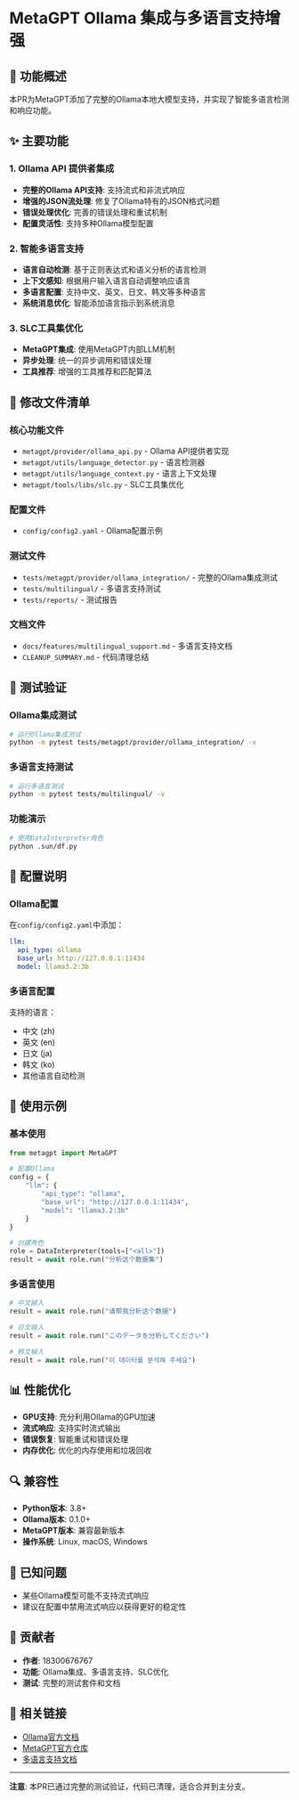 # MetaGPT Ollama 集成与多语言支持增强

## 🎯 功能概述

本PR为MetaGPT添加了完整的Ollama本地大模型支持，并实现了智能多语言检测和响应功能。

## ✨ 主要功能

### 1. Ollama API 提供者集成
- **完整的Ollama API支持**: 支持流式和非流式响应
- **增强的JSON流处理**: 修复了Ollama特有的JSON格式问题
- **错误处理优化**: 完善的错误处理和重试机制
- **配置灵活性**: 支持多种Ollama模型配置

### 2. 智能多语言支持
- **语言自动检测**: 基于正则表达式和语义分析的语言检测
- **上下文感知**: 根据用户输入语言自动调整响应语言
- **多语言配置**: 支持中文、英文、日文、韩文等多种语言
- **系统消息优化**: 智能添加语言指示到系统消息

### 3. SLC工具集优化
- **MetaGPT集成**: 使用MetaGPT内部LLM机制
- **异步处理**: 统一的异步调用和错误处理
- **工具推荐**: 增强的工具推荐和匹配算法

## 📁 修改文件清单

### 核心功能文件
- `metagpt/provider/ollama_api.py` - Ollama API提供者实现
- `metagpt/utils/language_detector.py` - 语言检测器
- `metagpt/utils/language_context.py` - 语言上下文处理
- `metagpt/tools/libs/slc.py` - SLC工具集优化

### 配置文件
- `config/config2.yaml` - Ollama配置示例

### 测试文件
- `tests/metagpt/provider/ollama_integration/` - 完整的Ollama集成测试
- `tests/multilingual/` - 多语言支持测试
- `tests/reports/` - 测试报告

### 文档文件
- `docs/features/multilingual_support.md` - 多语言支持文档
- `CLEANUP_SUMMARY.md` - 代码清理总结

## 🧪 测试验证

### Ollama集成测试
```bash
# 运行Ollama集成测试
python -m pytest tests/metagpt/provider/ollama_integration/ -v
```

### 多语言支持测试
```bash
# 运行多语言测试
python -m pytest tests/multilingual/ -v
```

### 功能演示
```bash
# 使用DataInterpreter角色
python .sun/df.py
```

## 🔧 配置说明

### Ollama配置
在`config/config2.yaml`中添加：
```yaml
llm:
  api_type: ollama
  base_url: http://127.0.0.1:11434
  model: llama3.2:3b
```

### 多语言配置
支持的语言：
- 中文 (zh)
- 英文 (en)
- 日文 (ja)
- 韩文 (ko)
- 其他语言自动检测

## 🚀 使用示例

### 基本使用
```python
from metagpt import MetaGPT

# 配置Ollama
config = {
    "llm": {
        "api_type": "ollama",
        "base_url": "http://127.0.0.1:11434",
        "model": "llama3.2:3b"
    }
}

# 创建角色
role = DataInterpreter(tools=["<all>"])
result = await role.run("分析这个数据集")
```

### 多语言使用
```python
# 中文输入
result = await role.run("请帮我分析这个数据")

# 日文输入
result = await role.run("このデータを分析してください")

# 韩文输入
result = await role.run("이 데이터를 분석해 주세요")
```

## 📊 性能优化

- **GPU支持**: 充分利用Ollama的GPU加速
- **流式响应**: 支持实时流式输出
- **错误恢复**: 智能重试和错误处理
- **内存优化**: 优化的内存使用和垃圾回收

## 🔍 兼容性

- **Python版本**: 3.8+
- **Ollama版本**: 0.1.0+
- **MetaGPT版本**: 兼容最新版本
- **操作系统**: Linux, macOS, Windows

## 🐛 已知问题

- 某些Ollama模型可能不支持流式响应
- 建议在配置中禁用流式响应以获得更好的稳定性

## 📝 贡献者

- **作者**: 18300676767
- **功能**: Ollama集成、多语言支持、SLC优化
- **测试**: 完整的测试套件和文档

## 🔗 相关链接

- [Ollama官方文档](https://ollama.ai/docs)
- [MetaGPT官方仓库](https://github.com/geekan/MetaGPT)
- [多语言支持文档](docs/features/multilingual_support.md)

---

**注意**: 本PR已通过完整的测试验证，代码已清理，适合合并到主分支。 